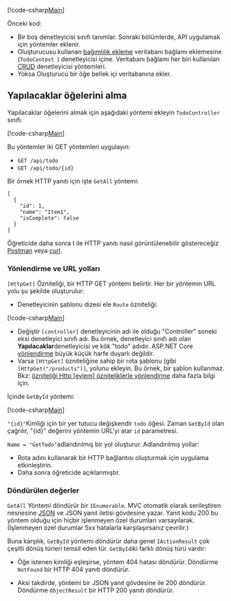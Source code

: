 [!code-csharp[Main](../../tutorials/first-web-api/sample/TodoApi/Controllers/TodoController2.cs?name=snippet_todo1)]

Önceki kod:

* Bir boş denetleyicisi sınıfı tanımlar. Sonraki bölümlerde, API uygulamak için yöntemler eklenir.
* Oluşturucusu kullanan [bağımlılık ekleme](xref:fundamentals/dependency-injection) veritabanı bağlamı eklemesine (`TodoContext `) denetleyicisi içine. Veritabanı bağlamı her biri kullanılan [CRUD](https://wikipedia.org/wiki/Create,_read,_update_and_delete) denetleyicisi yöntemleri.
* Yoksa Oluşturucu bir öğe bellek içi veritabanına ekler.

## <a name="getting-to-do-items"></a>Yapılacaklar öğelerini alma

Yapılacaklar öğelerini almak için aşağıdaki yöntemi ekleyin `TodoController` sınıfı.

[!code-csharp[Main](../../tutorials/first-web-api/sample/TodoApi/Controllers/TodoController.cs?name=snippet_GetAll)]

Bu yöntemler iki GET yöntemleri uygulayın:

* `GET /api/todo`
* `GET /api/todo/{id}`

Bir örnek HTTP yanıtı için işte `GetAll` yöntemi:

```
[
  {
    "id": 1,
    "name": "Item1",
    "isComplete": false
  }
]
   ```

Öğreticide daha sonra t ile HTTP yanıtı nasıl görüntülenebilir göstereceğiz [Postman](https://www.getpostman.com/) veya [curl](https://developer.apple.com/legacy/library/documentation/Darwin/Reference/ManPages/man1/curl.1.html).

### <a name="routing-and-url-paths"></a>Yönlendirme ve URL yolları

`[HttpGet]` Özniteliği, bir HTTP GET yöntemi belirtir. Her bir yöntemin URL yolu şu şekilde oluşturulur:

* Denetleyicinin şablonu dizesi ele `Route` özniteliği:

[!code-csharp[Main](../../tutorials/first-web-api/sample/TodoApi/Controllers/TodoController.cs?name=TodoController&highlight=3)]

* Değiştir `[controller]` denetleyicinin adı ile olduğu "Controller" soneki eksi denetleyici sınıfı adı. Bu örnek, denetleyici sınıfı adı olan **Yapılacaklar**denetleyicisi ve kök "todo" adıdır. ASP.NET Core [yönlendirme](xref:mvc/controllers/routing) büyük küçük harfe duyarlı değildir.
* Varsa `[HttpGet]` özniteliğine sahip bir rota şablonu (gibi `[HttpGet("/products")]`, yolunu ekleyin. Bu örnek, bir şablon kullanmaz. Bkz: [özniteliği Http [eylem] özniteliklerle yönlendirme](xref:mvc/controllers/routing#attribute-routing-with-httpverb-attributes) daha fazla bilgi için.

İçinde `GetById` yöntemi:

[!code-csharp[Main](../../tutorials/first-web-api/sample/TodoApi/Controllers/TodoController.cs?name=snippet_GetByID&highlight=1-2)]

`"{id}"`Kimliği için bir yer tutucu değişkendir `todo` öğesi. Zaman `GetById` olan çağrılır, "{id}" değerini yöntemin URL'yi atar `id` parametresi.

`Name = "GetTodo"`adlandırılmış bir yol oluşturur. Adlandırılmış yollar:

* Rota adını kullanarak bir HTTP bağlantısı oluşturmak için uygulama etkinleştirin.
* Daha sonra öğreticide açıklanmıştır.

### <a name="return-values"></a>Döndürülen değerler

`GetAll` Yöntemi döndürür bir `IEnumerable`. MVC otomatik olarak serileştiren nesnesine [JSON](http://www.json.org/) ve JSON yanıt iletisi gövdesine yazar. Yanıt kodu 200 bu yöntem olduğu için hiçbir işlenmeyen özel durumları varsayılarak. (İşlenmeyen özel durumlar 5xx hatalarla karşılaşırsanız çevrilir.)

Buna karşılık, `GetById` yöntemi döndürür daha genel `IActionResult` çok çeşitli dönüş türleri temsil eden tür. `GetById`iki farklı dönüş türü vardır:

* Öğe istenen kimliği eşleşirse, yöntem 404 hatası döndürür. Döndürme `NotFound` bir HTTP 404 yanıtı döndürür.

* Aksi takdirde, yöntemi bir JSON yanıt gövdesine ile 200 döndürür. Döndürme `ObjectResult` bir HTTP 200 yanıtı döndürür.
